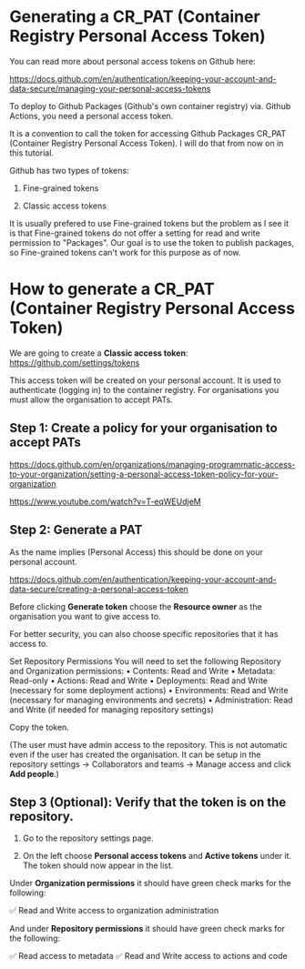 # Generating a CR_PAT (Container Registry Personal Access Token)

You can read more about personal access tokens on Github here:

https://docs.github.com/en/authentication/keeping-your-account-and-data-secure/managing-your-personal-access-tokens

To deploy to Github Packages (Github's own container registry) via. Github Actions, you need a personal access token.

It is a convention to call the token for accessing Github Packages CR_PAT (Container Registry Personal Access Token). I will do that from now on in this tutorial.

Github has two types of tokens:

1. Fine-grained tokens 

2. Classic access tokens

It is usually prefered to use Fine-grained tokens but the problem as I see it is that Fine-grained tokens do not offer a setting for read and write permission to "Packages". Our goal is to use the token to publish packages, so Fine-grained tokens can't work for this purpose as of now.


# How to generate a CR_PAT (Container Registry Personal Access Token)

We are going to create a **Classic access token**: https://github.com/settings/tokens

This access token will be created on your personal account. It is used to authenticate (logging in) to the container registry. For organisations you must allow the organisation to accept PATs.

## Step 1: Create a policy for your organisation to accept PATs

https://docs.github.com/en/organizations/managing-programmatic-access-to-your-organization/setting-a-personal-access-token-policy-for-your-organization

https://www.youtube.com/watch?v=T-eqWEUdjeM

## Step 2: Generate a PAT

As the name implies (Personal Access) this should be done on your personal account.

https://docs.github.com/en/authentication/keeping-your-account-and-data-secure/creating-a-personal-access-token

Before clicking **Generate token** choose the **Resource owner** as the organisation you want to give access to.

For better security, you can also choose specific repositories that it has access to. 

Set Repository Permissions
You will need to set the following Repository and Organization permissions:
	•	Contents: Read and Write
	•	Metadata: Read-only
	•	Actions: Read and Write
	•	Deployments: Read and Write (necessary for some deployment actions)
	•	Environments: Read and Write (necessary for managing environments and secrets)
	•	Administration: Read and Write (if needed for managing repository settings)

Copy the token. 

(The user must have admin access to the repository. This is not automatic even if the user has created the organisation. It can be setup in the repository settings -> Collaborators and teams -> Manage access and click **Add people**.)

## Step 3 (Optional): Verify that the token is on the repository. 

1. Go to the repository settings page.

2. On the left choose **Personal access tokens** and **Active tokens** under it. The token should now appear in the list. 

Under **Organization permissions** it should have green check marks for the following:

✅ Read and Write access to organization administration 

And under **Repository permissions** it should have green check marks for the following:

✅ Read access to metadata
✅ Read and Write access to actions and code 


